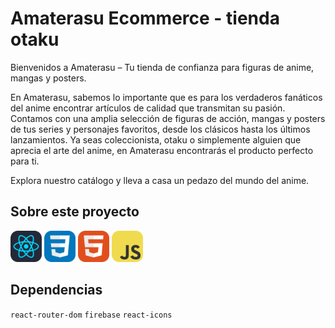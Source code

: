 # Amaterasu Ecommerce - tienda otaku
Bienvenidos a Amaterasu – Tu tienda de confianza para figuras de anime, mangas y posters.

En Amaterasu, sabemos lo importante que es para los verdaderos fanáticos del anime encontrar artículos de calidad que transmitan su pasión. Contamos con una amplia selección de figuras de acción, mangas y posters de tus series y personajes favoritos, desde los clásicos hasta los últimos lanzamientos. Ya seas coleccionista, otaku o simplemente alguien que aprecia el arte del anime, en Amaterasu encontrarás el producto perfecto para ti.

Explora nuestro catálogo y lleva a casa un pedazo del mundo del anime.
## Sobre este proyecto
<img src='https://raw.githubusercontent.com/tandpfun/skill-icons/65dea6c4eaca7da319e552c09f4cf5a9a8dab2c8/icons/React-Dark.svg' width='50' >
<img src='https://raw.githubusercontent.com/tandpfun/skill-icons/65dea6c4eaca7da319e552c09f4cf5a9a8dab2c8/icons/CSS.svg' width='50' >
<img src='https://raw.githubusercontent.com/tandpfun/skill-icons/65dea6c4eaca7da319e552c09f4cf5a9a8dab2c8/icons/HTML.svg' width='50' >
<img src='https://raw.githubusercontent.com/tandpfun/skill-icons/65dea6c4eaca7da319e552c09f4cf5a9a8dab2c8/icons/JavaScript.svg' width='50' >

## Dependencias 
`react-router-dom` `firebase` `react-icons`